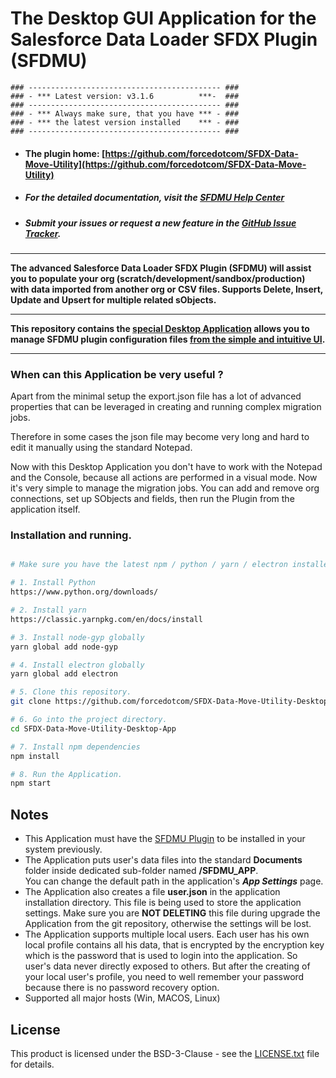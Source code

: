 # The Desktop GUI Application for the Salesforce Data Loader SFDX Plugin (SFDMU)

```
### ------------------------------------------- ###
### - *** Latest version: v3.1.6          ***-  ###
### ------------------------------------------- ###
### - *** Always make sure, that you have *** - ###
### - *** the latest version installed    *** - ###
### ------------------------------------------- ###
```

- #### The plugin home:   [https://github.com/forcedotcom/SFDX-Data-Move-Utility](https://github.com/forcedotcom/SFDX-Data-Move-Utility)
- ##### For the detailed documentation, visit the [SFDMU Help Center](https://help.sfdmu.com)
- #####  Submit your issues or request a new feature in the [GitHub Issue Tracker](https://github.com/forcedotcom/SFDX-Data-Move-Utility/issues/new/choose).

----

**The advanced Salesforce Data Loader SFDX Plugin (SFDMU) will assist you to populate your org (scratch/development/sandbox/production) with data imported from another org or CSV files. Supports Delete, Insert, Update and Upsert for multiple related sObjects.** 

----
**This repository contains the <u>special Desktop Application</u> allows you to manage SFDMU plugin configuration files <u>from the simple and intuitive UI</u>.**

----



### When can this Application be very useful ?

Apart from the minimal setup the export.json file has a lot of advanced properties that can be leveraged in creating and running complex migration jobs.

Therefore in some cases the json file may become very long and hard to edit it manually using the standard Notepad. 

Now with this Desktop Application you don't have to work with the Notepad and the Console, because all actions are performed in a visual mode. Now it's very simple to manage the migration jobs. You can add and remove org connections, set up SObjects and fields, then run the Plugin from the application itself. 



### Installation and running.
```bash

# Make sure you have the latest npm / python / yarn / electron installed on your machine, otherwise perform steps 1 - 4 accordingly. 

# 1. Install Python
https://www.python.org/downloads/

# 2. Install yarn
https://classic.yarnpkg.com/en/docs/install

# 3. Install node-gyp globally
yarn global add node-gyp

# 4. Install electron globally
yarn global add electron 

# 5. Clone this repository.
git clone https://github.com/forcedotcom/SFDX-Data-Move-Utility-Desktop-App.git

# 6. Go into the project directory.
cd SFDX-Data-Move-Utility-Desktop-App

# 7. Install npm dependencies
npm install

# 8. Run the Application.
npm start

```


## Notes

* This Application must have the [SFDMU Plugin](https://github.com/forcedotcom/SFDX-Data-Move-Utility) to be installed in your system previously.
* The Application puts user's data files into the standard **Documents** folder inside dedicated sub-folder named **/SFDMU_APP**.  
  You can change the default path in the application's ***App Settings*** page. 
* The Application also creates a file **user.json** in the application installation directory. This file is being used to store the application settings.
  Make sure you are **NOT DELETING** this file during upgrade the Application from the git repository, otherwise the settings will be lost.
* The Application supports multiple local users. 
  Each user has his own local profile contains all his data, that is encrypted by the encryption key which is the password that is used to login into the application. 
  So user's data never directly exposed to others. But after the creating of your local user's profile, you need to well remember your password because there is no password recovery option.
* Supported all major hosts (Win, MACOS, Linux)



## License

This product is licensed under the BSD-3-Clause - see the [LICENSE.txt](LICENSE.txt) file for details.




